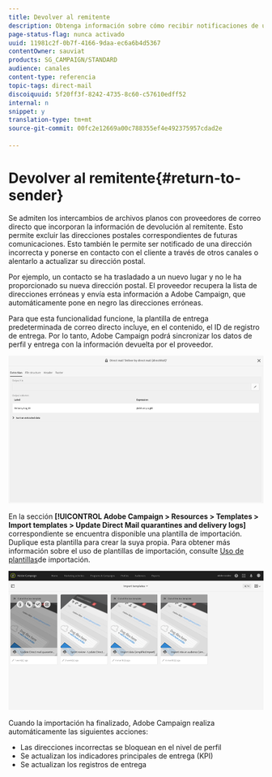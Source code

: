 ```yaml
---
title: Devolver al remitente
description: Obtenga información sobre cómo recibir notificaciones de una dirección incorrecta y excluirla de futuras comunicaciones.
page-status-flag: nunca activado
uuid: 11981c2f-0b7f-4166-9daa-ec6a6b4d5367
contentOwner: sauviat
products: SG_CAMPAIGN/STANDARD
audience: canales
content-type: referencia
topic-tags: direct-mail
discoiquuid: 5f20ff3f-8242-4735-8c60-c57610edff52
internal: n
snippet: y
translation-type: tm+mt
source-git-commit: 00fc2e12669a00c788355ef4e492375957cdad2e

---
```



# Devolver al remitente{#return-to-sender}

Se admiten los intercambios de archivos planos con proveedores de correo directo que incorporan la información de devolución al remitente. Esto permite excluir las direcciones postales correspondientes de futuras comunicaciones. Esto también le permite ser notificado de una dirección incorrecta y ponerse en contacto con el cliente a través de otros canales o alentarlo a actualizar su dirección postal.

Por ejemplo, un contacto se ha trasladado a un nuevo lugar y no le ha proporcionado su nueva dirección postal. El proveedor recupera la lista de direcciones erróneas y envía esta información a Adobe Campaign, que automáticamente pone en negro las direcciones erróneas.

Para que esta funcionalidad funcione, la plantilla de entrega predeterminada de correo directo incluye, en el contenido, el ID de registro de entrega. Por lo tanto, Adobe Campaign podrá sincronizar los datos de perfil y entrega con la información devuelta por el proveedor.

![](assets/direct_mail_return_sender_1.png)

En la sección **[!UICONTROL Adobe Campaign > Resources > Templates > Import templates > Update Direct Mail quarantines and delivery logs]** correspondiente se encuentra disponible una plantilla de importación. Duplique esta plantilla para crear la suya propia. Para obtener más información sobre el uso de plantillas de importación, consulte [Uso de plantillas](../../automating/using/defining-import-templates.md)de importación.

![](assets/direct_mail_return_sender_2.png)

Cuando la importación ha finalizado, Adobe Campaign realiza automáticamente las siguientes acciones:

* Las direcciones incorrectas se bloquean en el nivel de perfil
* Se actualizan los indicadores principales de entrega (KPI)
* Se actualizan los registros de entrega

